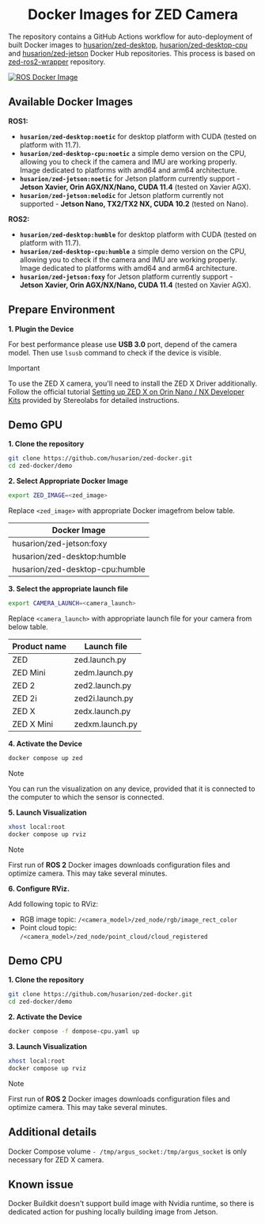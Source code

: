 <h1 align="center">
Docker Images for ZED Camera
</h1>

The repository contains a GitHub Actions workflow for auto-deployment of built Docker images to [husarion/zed-desktop](https://hub.docker.com/r/husarion/zed-desktop), [husarion/zed-desktop-cpu](https://hub.docker.com/r/husarion/zed-desktop-cpu) and [husarion/zed-jetson](https://hub.docker.com/r/husarion/zed-jetson) Docker Hub repositories. This process is based on [zed-ros2-wrapper](https://github.com/stereolabs/zed-ros2-wrapper) repository.

[![ROS Docker Image](https://github.com/husarion/zed-docker/actions/workflows/ros-docker-image.yaml/badge.svg)](https://github.com/husarion/zed-docker/actions/workflows/ros-docker-image.yaml)

## Available Docker Images

**ROS1:**
- **`husarion/zed-desktop:noetic`** for desktop platform with CUDA (tested on platform with 11.7).
- **`husarion/zed-desktop-cpu:noetic`** a simple demo version on the CPU, allowing you to check if the camera and IMU are working properly. Image dedicated to platforms with amd64 and arm64 architecture.
- **`husarion/zed-jetson:noetic`** for Jetson platform currently support - **Jetson Xavier, Orin AGX/NX/Nano, CUDA 11.4** (tested on Xavier AGX).
- **`husarion/zed-jetson:melodic`** for Jetson platform currently not supported - **Jetson Nano, TX2/TX2 NX, CUDA 10.2** (tested on Nano).

**ROS2:**
- **`husarion/zed-desktop:humble`** for desktop platform with CUDA (tested on platform with 11.7).
- **`husarion/zed-desktop-cpu:humble`** a simple demo version on the CPU, allowing you to check if the camera and IMU are working properly. Image dedicated to platforms with amd64 and arm64 architecture.
- **`husarion/zed-jetson:foxy`** for Jetson platform currently support - **Jetson Xavier, Orin AGX/NX/Nano, CUDA 11.4** (tested on Xavier AGX).

## Prepare Environment

**1. Plugin the Device**

For best performance please use **USB 3.0** port, depend of the camera model. Then use `lsusb` command to check if the device is visible.

> [!IMPORTANT]
> To use the ZED X camera, you'll need to install the ZED X Driver additionally. Follow the official tutorial [Setting up ZED X on Orin Nano / NX Developer Kits](https://www.stereolabs.com/docs/get-started-with-zed-x/jetson-orin-devkit-setup/) provided by Stereolabs for detailed instructions.

## Demo GPU

**1. Clone the repository**

```bash
git clone https://github.com/husarion/zed-docker.git
cd zed-docker/demo
```

**2. Select Appropriate Docker Image**

```bash
export ZED_IMAGE=<zed_image>
```
Replace `<zed_image>` with appropriate Docker imagefrom below table.

<div class="center-table">

| **Docker Image**                   |
| ---------------------------------- |
| husarion/zed-jetson:foxy           |
| husarion/zed-desktop:humble        |
| husarion/zed-desktop-cpu:humble    |

**3. Select the appropriate launch file**

```bash
export CAMERA_LAUNCH=<camera_launch>
```

Replace `<camera_launch>` with appropriate launch file for your camera from below table.

<div class="center-table">

| **Product name**  | **Launch file**         |
| ----------------- | ----------------------- |
| ZED               | zed.launch.py           |
| ZED Mini          | zedm.launch.py          |
| ZED 2             | zed2.launch.py          |
| ZED 2i            | zed2i.launch.py         |
| ZED X             | zedx.launch.py          |
| ZED X Mini        | zedxm.launch.py         |

**4. Activate the Device**

```bash
docker compose up zed
```

> [!NOTE]
> You can run the visualization on any device, provided that it is connected to the computer to which the sensor is connected.

**5. Launch Visualization**

```bash
xhost local:root
docker compose up rviz
```

> [!NOTE]
> First run of **ROS 2** Docker images downloads configuration files and optimize camera. This may take several minutes.

**6. Configure RViz.**

Add following topic to RViz:
- RGB image topic: `/<camera_model>/zed_node/rgb/image_rect_color`
- Point cloud topic: `/<camera_model>/zed_node/point_cloud/cloud_registered`

## Demo CPU

**1. Clone the repository**

```bash
git clone https://github.com/husarion/zed-docker.git
cd zed-docker/demo
```

**2. Activate the Device**

```bash
docker compose -f dompose-cpu.yaml up
```

**3. Launch Visualization**

```bash
xhost local:root
docker compose up rviz
```

> [!NOTE]
> First run of **ROS 2** Docker images downloads configuration files and optimize camera. This may take several minutes.

## Additional details

Docker Compose volume `- /tmp/argus_socket:/tmp/argus_socket` is only necessary for ZED X camera.

## Known issue

Docker Buildkit doesn't support build image with Nvidia runtime, so there is dedicated action for pushing locally building image from Jetson.
